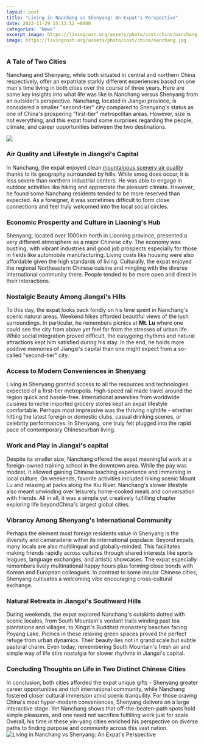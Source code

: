 ```yaml
---
layout: post
title: "Living in Nanchang vs Shenyang: An Expat's Perspective"
date: 2023-11-29 15:13:12 +0000
categories: "News"
excerpt_image: https://livingcost.org/assets/photo/cost/china/nanchang.jpg
image: https://livingcost.org/assets/photo/cost/china/nanchang.jpg
---
```


### A Tale of Two Cities  
Nanchang and Shenyang, while both situated in central and northern China respectively, offer an expatriate starkly different experiences based on one man's time living in both cities over the course of three years. Here are some key insights into what life was like in Nanchang versus Shenyang from an outsider's perspective.
Nanchang, located in Jiangxi province, is considered a smaller "second-tier" city compared to Shenyang's status as one of China's prospering "first-tier" metropolitan areas. However, size is not everything, and this expat found some surprises regarding the people, climate, and career opportunities between the two destinations.

![](https://www.internations.org/seo-assets/static/149df2ed0d906f93c86d8a7b015cae03/e962a/Nanchang_0.jpg)
### Air Quality and Lifestyle in Jiangxi's Capital  
In Nanchang, the expat enjoyed clean [mountainous scenery air quality](https://travelokla.github.io/2024-01-04-un-voyage-m-xe9morable-en-allemagne/) thanks to its geography surrounded by hills. While smog does occur, it is less severe than northern industrial centers. He was able to engage in outdoor activities like hiking and appreciate the pleasant climate. However, he found some Nanchang residents tended to be more reserved than expected. As a foreigner, it was sometimes difficult to form close connections and feel truly welcomed into the local social circles.
### Economic Prosperity and Culture in Liaoning's Hub
Shenyang, located over 1000km north in Liaoning province, presented a very different atmosphere as a major Chinese city. The economy was bustling, with vibrant industries and good job prospects especially for those in fields like automobile manufacturing. Living costs like housing were also affordable given the high standards of living. Culturally, the expat enjoyed the regional Northeastern Chinese cuisine and mingling with the diverse international community there. People tended to be more open and direct in their interactions.
### Nostalgic Beauty Among Jiangxi's Hills 
To this day, the expat looks back fondly on his time spent in Nanchang's scenic natural areas. Weekend hikes afforded beautiful views of the lush surroundings. In particular, he remembers picnics at **Mt. Lu** where one could see the city from above yet feel far from the stresses of urban life. While social integration proved difficult, the easygoing rhythms and natural attractions kept him satisfied during his stay. In the end, he holds more positive memories of Jiangxi's capital than one might expect from a so-called "second-tier" city.   
### Access to Modern Conveniences in Shenyang
Living in Shenyang granted access to all the resources and technologies expected of a first-tier metropolis. High-speed rail made travel around the region quick and hassle-free. International amenities from worldwide cuisines to niche imported grocery stores kept an expat lifestyle comfortable. Perhaps most impressive was the thriving nightlife - whether hitting the latest foreign or domestic clubs, casual drinking scenes, or celebrity performances. In Shenyang, one truly felt plugged into the rapid pace of contemporary Chineseurban living.
### Work and Play in Jiangxi's capital
Despite its smaller size, Nanchang offered the expat meaningful work at a foreign-owned training school in the downtown area. While the pay was modest, it allowed gaining Chinese teaching experience and immersing in local culture. On weekends, favorite activities included hiking scenic Mount Lu and relaxing at parks along the Xiu River. Nanchang's slower lifestyle also meant unwinding over leisurely home-cooked meals and conversation with friends. All in all, it was a simple yet creatively fulfilling chapter exploring life beyondChina's largest global cities.
### Vibrancy Among Shenyang's International Community 
Perhaps the element most foreign residents value in Shenyang is the diversity and camaraderie within its international populace. Beyond expats, many locals are also multilingual and globally-minded. This facilitates making friends rapidly across cultures through shared interests like sports leagues, language exchanges, and artistic showcases. The expat especially remembers lively multinational happy hours plus forming close bonds with Korean and European colleagues. In contrast to some insular Chinese cities, Shenyang cultivates a welcoming vibe encouraging cross-cultural exchange.
### Natural Retreats in Jiangxi's Southward Hills
During weekends, the expat explored Nanchang's outskirts dotted with scenic locales, from South Mountain's verdant trails winding past tea plantations and villages, to Xingzi's Buddhist monastery beaches facing Poyang Lake. Picnics in these relaxing green spaces proved the perfect refuge from urban dynamics. Their beauty lies not in grand scale but subtle pastoral charm. Even today, remembering South Mountain's fresh air and simple way of life stirs nostalgia for slower rhythms in Jiangxi's capital.
### Concluding Thoughts on Life in Two Distinct Chinese Cities
In conclusion, both cities afforded the expat unique gifts - Shenyang greater career opportunities and rich international community, while Nanchang fostered closer cultural immersion amid scenic tranquility. For those craving China's most hyper-modern conveniences, Shenyang delivers on a large interactive stage. Yet Nanchang shows that off-the-beaten-path spots hold simple pleasures, and one need not sacrifice fulfilling work just for scale. Overall, his time in these yin-yang cities enriched his perspective on diverse paths to finding purpose and community across this vast nation.
![Living in Nanchang vs Shenyang: An Expat's Perspective](https://livingcost.org/assets/photo/cost/china/nanchang.jpg)